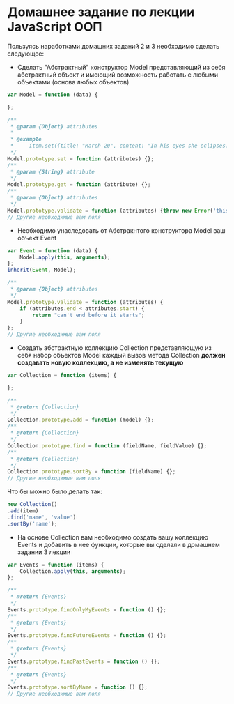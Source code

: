# Домашнее задание по лекции JavaScript ООП

Пользуясь наработками домашних заданий 2 и 3 необходимо сделать следующее:

  * Сделать "Абстрактный" конструктор Model представляющий из себя абстрактный объект
  и имеющий возможность работать с любыми объектами (основа любых объектов)

```javascript
var Model = function (data) {

};

/**
 * @param {Object} attributes
 *
 * @example
 *     item.set({title: "March 20", content: "In his eyes she eclipses..."});
 */
Model.prototype.set = function (attributes) {};
/**
 * @param {String} attribute
 */
Model.prototype.get = function (attribute) {};
/**
 * @param {Object} attributes
 */
Model.prototype.validate = function (attributes) {throw new Error('this is Abstract method')};
// Другие необходимые вам поля
```

  * Необходимо унаследовать от Абстракнтого конструктора Model ваш объект Event

```javascript
var Event = function (data) {
    Model.apply(this, arguments);
};
inherit(Event, Model);

/**
 * @param {Object} attributes
 */
Model.prototype.validate = function (attributes) {
    if (attributes.end < attributes.start) {
        return "can't end before it starts";
    }
};
// Другие необходимые вам поля
```

  * Cоздать абстрактную коллекцию Collection представляющую из себя набор объектов Model каждый вызов метода Collection
  **должен создавать новую коллекцию, а не изменять текущую**

```javascript
var Collection = function (items) {

};

/**
 * @return {Collection}
 */
Collection.prototype.add = function (model) {};
/**
 * @return {Collection}
 */
Collection.prototype.find = function (fieldName, fieldValue) {};
/**
 * @return {Collection}
 */
Collection.prototype.sortBy = function (fieldName) {};
// Другие необходимые вам поля
```

Что бы можно было делать так:

```javascript
new Collection()
.add(item)
.find('name', 'value')
.sortBy('name');
```

  * На основе Collection вам необходимо создать вашу коллекцию Events и добавить в нее функции, которые вы сделали в домашнем задании
  3 лекции

```javascript
var Events = function (items) {
    Collection.apply(this, arguments);
};

/**
 * @return {Events}
 */
Events.prototype.findOnlyMyEvents = function () {};
/**
 * @return {Events}
 */
Events.prototype.findFutureEvents = function () {};
/**
 * @return {Events}
 */
Events.prototype.findPastEvents = function () {};
/**
 * @return {Events}
 */
Events.prototype.sortByName = function () {};
// Другие необходимые вам поля
```
